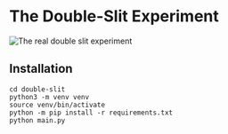 # The Double-Slit Experiment

![The real double slit experiment](https://i.makeagif.com/media/2-22-2015/we2RBC.gif)

## Installation
```
cd double-slit
python3 -m venv venv
source venv/bin/activate
python -m pip install -r requirements.txt
python main.py
```
